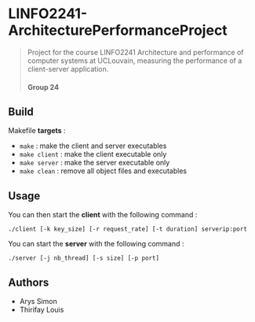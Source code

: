 # LINFO2241-ArchitecturePerformanceProject
> Project for the course LINFO2241 Architecture and performance of computer systems at UCLouvain, measuring the performance of a client-server application.
> #### Group 24

## Build

Makefile **targets** :

- `make` : make the client and server executables
- `make client` : make the client executable only
- `make server` : make the server executable only
- `make clean` : remove all object files and executables

## Usage


You can then start the **client** with the following command :

```
./client [-k key_size] [-r request_rate] [-t duration] serverip:port
```

You can start the **server** with the following command :

```
./server [-j nb_thread] [-s size] [-p port]
```

## Authors
* Arys Simon
* Thirifay Louis